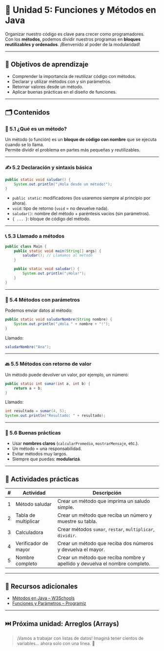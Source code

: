 # 🧱 Unidad 5: Funciones y Métodos en Java

Organizar nuestro código es clave para crecer como programadores.  
Con los **métodos**, podemos dividir nuestros programas en **bloques reutilizables y ordenados**. ¡Bienvenido al poder de la modularidad!

---

## 🎯 Objetivos de aprendizaje

- Comprender la importancia de reutilizar código con métodos.
- Declarar y utilizar métodos con y sin parámetros.
- Retornar valores desde un método.
- Aplicar buenas prácticas en el diseño de funciones.

---

## 🗂 Contenidos

### 🧠 5.1 ¿Qué es un método?

Un método (o función) es un **bloque de código con nombre** que se ejecuta cuando se lo llama.  
Permite dividir el problema en partes más pequeñas y reutilizables.

---

### ✍️ 5.2 Declaración y sintaxis básica

```java
public static void saludar() {
    System.out.println("¡Hola desde un método!");
}
````

* `public static`: modificadores (los usaremos siempre al principio por ahora).
* `void`: tipo de retorno (`void` = no devuelve nada).
* `saludar()`: nombre del método + paréntesis vacíos (sin parámetros).
* `{ ... }`: bloque de código del método.

---

### 📞 5.3 Llamado a métodos

```java
public class Main {
    public static void main(String[] args) {
        saludar(); // Llamamos al método
    }

    public static void saludar() {
        System.out.println("¡Hola!");
    }
}
```

---

### 🎁 5.4 Métodos con parámetros

Podemos enviar datos al método:

```java
public static void saludarNombre(String nombre) {
    System.out.println("¡Hola " + nombre + "!");
}
```

Llamado:

```java
saludarNombre("Ana");
```

---

### 🔙 5.5 Métodos con retorno de valor

Un método puede devolver un valor, por ejemplo, un número:

```java
public static int sumar(int a, int b) {
    return a + b;
}
```

Llamado:

```java
int resultado = sumar(4, 5);
System.out.println("Resultado: " + resultado);
```

---

### 📌 5.6 Buenas prácticas

* Usar **nombres claros** (`calcularPromedio`, `mostrarMensaje`, etc.).
* Un método = una responsabilidad.
* Evitar métodos muy largos.
* Siempre que puedas: **modularizá**.

---

## 🧪 Actividades prácticas

| # | Actividad            | Descripción                                                                 |
| - | -------------------- | --------------------------------------------------------------------------- |
| 1 | Método saludar       | Crear un método que imprima un saludo simple.                               |
| 2 | Tabla de multiplicar | Crear un método que reciba un número y muestre su tabla.                    |
| 3 | Calculadora          | Crear métodos `sumar`, `restar`, `multiplicar`, `dividir`.                  |
| 4 | Verificador de mayor | Crear un método que reciba dos números y devuelva el mayor.                 |
| 5 | Nombre completo      | Crear un método que reciba nombre y apellido y devuelva el nombre completo. |

---

## 📘 Recursos adicionales

* [Métodos en Java – W3Schools](https://www.w3schools.com/java/java_methods.asp)
* [Funciones y Parámetros – Programiz](https://www.programiz.com/java-programming/methods)

---

## ⏭️ Próxima unidad: Arreglos (Arrays)

> ¡Vamos a trabajar con listas de datos! Imaginá tener cientos de variables... ahora solo con una línea. 🚀
